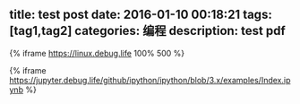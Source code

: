 title: test post
date: 2016-01-10 00:18:21
tags: [tag1,tag2]
categories: 编程
description: test pdf
---
{% iframe https://linux.debug.life 100% 500 %}

{% iframe https://jupyter.debug.life/github/ipython/ipython/blob/3.x/examples/Index.ipynb %}

<div id="main" style="height:400px"></div>
<script src="/res/echart/echarts.js"></script>
    <script type="text/javascript">
        // 路径配置
        require.config({
            paths: {
                echarts: '/res/echart'
            }
        });
        // 使用
        require(
            [
                'echarts',
                'echarts/chart/bar' // 使用柱状图就加载bar模块，按需加载
            ],
            function (ec) {
                // 基于准备好的dom，初始化echarts图表
                var myChart = ec.init(document.getElementById('main')); 
                
                var option = option = {
    title : {
        text : '时间坐标折线图',
        subtext : 'dataZoom支持'
    },
    tooltip : {
        trigger: 'item',
        formatter : function (params) {
            var date = new Date(params.value[0]);
            data = date.getFullYear() + '-'
                   + (date.getMonth() + 1) + '-'
                   + date.getDate() + ' '
                   + date.getHours() + ':'
                   + date.getMinutes();
            return data + '<br/>'
                   + params.value[1] + ', ' 
                   + params.value[2];
        }
    },
    toolbox: {
        show : true,
        feature : {
            mark : {show: true},
            dataView : {show: true, readOnly: false},
            restore : {show: true},
            saveAsImage : {show: true}
        }
    },
    dataZoom: {
        show: true,
        start : 70
    },
    legend : {
        data : ['series1']
    },
    grid: {
        y2: 80
    },
    xAxis : [
        {
            type : 'time',
            splitNumber:10
        }
    ],
    yAxis : [
        {
            type : 'value'
        }
    ],
    series : [
        {
            name: 'series1',
            type: 'line',
            showAllSymbol: true,
            symbolSize: function (value){
                return Math.round(value[2]/10) + 2;
            },
            data: (function () {
                var d = [];
                var len = 0;
                var now = new Date();
                var value;
                while (len++ < 200) {
                    d.push([
                        new Date(2014, 9, 1, 0, len * 10000),
                        (Math.random()*30).toFixed(2) - 0,
                        (Math.random()*100).toFixed(2) - 0
                    ]);
                }
                return d;
            })()
        }
    ]
};
                    
        
                // 为echarts对象加载数据 
                myChart.setOption(option); 
            }
        );


    </script>
